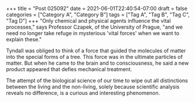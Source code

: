 +++
title = "Post 025092"
date = 2021-06-01T22:40:54-07:00
draft = false
categories = ["Category A", "Category B"]
tags = ["Tag A", "Tag B", "Tag C", "Tag D"]
+++
"Only chemical and physical agents influence the vital processes," says Professor Czapek, of the University of Prague, "and we need no longer take refuge in mysterious 'vital forces' when we want to explain these."

Tyndall was obliged to think of a force that guided the molecules of matter into the special forms of a tree. This force was in the ultimate particles of matter. But when he came to the brain and to consciousness, he said a new product appeared that defies mechanical treatment.

The attempt of the biological science of our time to wipe out all distinctions between the living and the non-living, solely because scientific analysis reveals no difference, is a curious and interesting phenomenon.
